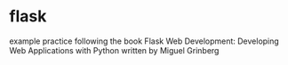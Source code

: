 # flask
example practice following the book Flask Web Development: Developing Web Applications with Python written  by Miguel Grinberg
